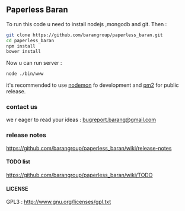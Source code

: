 ## Paperless Baran
To run this code u need to install nodejs ,mongodb and git.
Then :
```sh
git clone https://github.com/barangroup/paperless_baran.git
cd paperless_baran
npm install
bower install
```

Now u can run server :
```sh
node ./bin/www
```
it's recommended to use [nodemon](https://www.npmjs.com/package/nodemon) fo development and [pm2](https://www.npmjs.com/package/pm2) for public release.

### contact us
we r eager to read your ideas : bugreport.barang@gmail.com

### release notes 
https://github.com/barangroup/paperless_baran/wiki/release-notes

#### TODO list
https://github.com/barangroup/paperless_baran/wiki/TODO

#### LICENSE
GPL3 : http://www.gnu.org/licenses/gpl.txt
